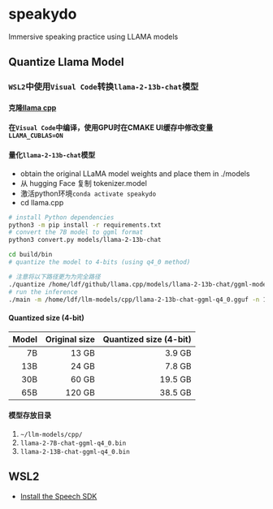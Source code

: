 # speakydo

Immersive speaking practice using LLAMA models

## Quantize Llama Model

### `WSL2`中使用`Visual Code`转换`llama-2-13b-chat`模型

#### 克隆[llama cpp](https://github.com/ggerganov/llama.cpp)

#### 在`Visual Code`中编译，使用GPU时在CMAKE UI缓存中修改变量`LLAMA_CUBLAS=ON`

#### 量化`llama-2-13b-chat`模型

- obtain the original LLaMA model weights and place them in ./models
- 从 hugging Face 复制 tokenizer.model
- 激活python环境`conda activate speakydo`
- cd llama.cpp

```bash
# install Python dependencies
python3 -m pip install -r requirements.txt
# convert the 7B model to ggml format
python3 convert.py models/llama-2-13b-chat

cd build/bin
# quantize the model to 4-bits (using q4_0 method)

# 注意将以下路径更为为完全路径
./quantize /home/ldf/github/llama.cpp/models/llama-2-13b-chat/ggml-model-f16.gguf /home/ldf/llm-models/cpp/llama-2-13b-chat-ggml-q4_0.gguf q4_0
# run the inference
./main -m /home/ldf/llm-models/cpp/llama-2-13b-chat-ggml-q4_0.gguf -n 128
```


#### Quantized size (4-bit)


| Model | Original size | Quantized size (4-bit) |
| ----: | ------------: | ---------------------: |
|    7B |         13 GB |                 3.9 GB |
|   13B |         24 GB |                 7.8 GB |
|   30B |         60 GB |                19.5 GB |
|   65B |        120 GB |                38.5 GB |

#### 模型存放目录
   1. `~/llm-models/cpp/`
   2. `llama-2-7B-chat-ggml-q4_0.bin`
   3. `llama-2-13B-chat-ggml-q4_0.bin`

## WSL2
+ [Install the Speech SDK](https://learn.microsoft.com/en-us/azure/ai-services/speech-service/quickstarts/setup-platform?tabs=linux%2Cubuntu)